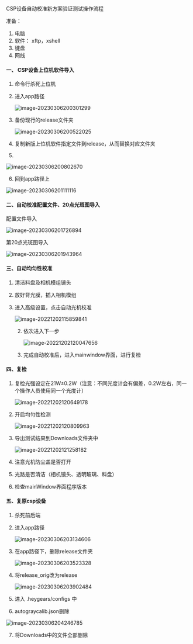 CSP设备自动校准新方案验证测试操作流程

准备：

1. 电脑
2. 软件： xftp，xshell
3. 键盘
4. 网线

#### 一、 CSP设备上位机软件导入

1. 命令行杀死上位机

2. 进入app路径

   ![image-20230306200301299](E:/文档/GitHub/Notiz/自动均匀性校准优化.assets/image-20230306200301299.png)

   

3. 备份现行的release文件夹

   ![image-20230306200522025](E:/文档/GitHub/Notiz/自动均匀性校准优化.assets/image-20230306200522025.png)

   

4. 复制新版上位机软件指定文件到release，从而替换对应文件夹

5. 

   ![image-20230306200802670](E:/文档/GitHub/Notiz/自动均匀性校准优化.assets/image-20230306200802670.png)

   

6. 回到app路径上

![image-20230306201111116](E:/文档/GitHub/Notiz/自动均匀性校准优化.assets/image-20230306201111116.png)



#### 二、自动校准配置文件、20点光斑图导入

配置文件导入

![image-20230306201726894](E:/文档/GitHub/Notiz/自动均匀性校准优化.assets/image-20230306201726894.png)

第20点光斑图导入

![image-20230306201943964](E:/文档/GitHub/Notiz/自动均匀性校准优化.assets/image-20230306201943964.png)

#### 三、自动均匀性校准

1. 清洁料盘及相机模组镜头

2. 放好背光膜，插入相机模组

3. 进入高级设置，点击自动光机校准

   ![image-20221202115859841](E:/文档/GitHub/Notiz/自动均匀性校准优化.assets/image-20221202115859841.png)

   

   2. 依次进入下一步

      ![image-20221202120047656](E:/文档/GitHub/Notiz/自动均匀性校准优化.assets/image-20221202120047656.png)

      

   3. 完成自动校准后，进入mainwindow界面，进行复检

#### 四、复检

1. 复检光强设定在21W±0.2W（注意：不同光度计会有偏差，0.2W左右，同一个操作人员使用同一个光度计）

   ![image-20221202120649178](E:/文档/GitHub/Notiz/自动均匀性校准优化.assets/image-20221202120649178.png)

2. 开启均匀性检测

   ![image-20221202120809963](E:/文档/GitHub/Notiz/自动均匀性校准优化.assets/image-20221202120809963.png)



3. 导出测试结果到Downloads文件夹中

   ![image-20221202121258182](E:/文档/GitHub/Notiz/自动均匀性校准优化.assets/image-20221202121258182.png)



1. 注意光机防尘盖是否打开
2. 光路是否清洁（相机镜头、透明玻璃、料盘）
3. 检查mainWindow界面程序版本



#### 五、复原csp设备

1. 杀死前后端

2. 进入app路径

   ![image-20230306203134606](E:/文档/GitHub/Notiz/自动均匀性校准优化.assets/image-20230306203134606.png)

3. 在app路径下，删除release文件夹

   ![image-20230306203523328](E:/文档/GitHub/Notiz/自动均匀性校准优化.assets/image-20230306203523328.png)

4. 将release_orig改为release

   ![image-20230306203902484](E:/文档/GitHub/Notiz/自动均匀性校准优化.assets/image-20230306203902484.png)

5. 进入 .heygears/configs 中

6.  autograycalib.json删除

   ![image-20230306204246785](E:/文档/GitHub/Notiz/自动均匀性校准优化.assets/image-20230306204246785.png)

7. 将Downloads中的文件全部删除


